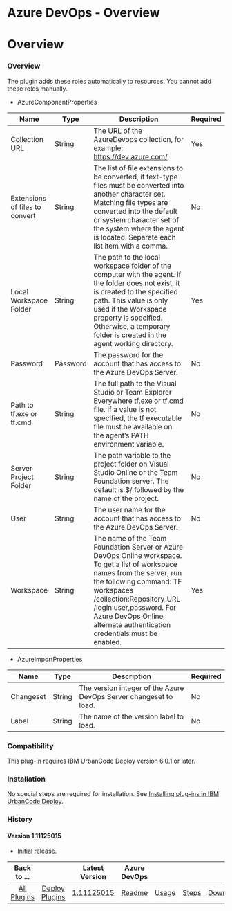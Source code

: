 
Azure DevOps - Overview
======================

# Overview


### Overview


The plugin adds these roles automatically to resources. You cannot add these roles manually.


* AzureComponentProperties

| Name | Type | Description | Required |
| --- | --- | --- | --- |
| Collection URL | String | The URL of the AzureDevops collection, for example: https://dev.azure.com/. | Yes |
| Extensions of files to convert | String | The list of file extensions to be converted, if text-type files must be converted into another character set. Matching file types are converted into the default or system character set of the system where the agent is located. Separate each list item with a comma. | No |
| Local Workspace Folder | String | The path to the local workspace folder of the computer with the agent. If the folder does not exist, it is created to the specified path. This value is only used if the Workspace property is specified. Otherwise, a temporary folder is created in the agent working directory. | Yes |
| Password | Password | The password for the account that has access to the Azure DevOps Server. | No |
| Path to tf.exe or tf.cmd | String | The full path to the Visual Studio or Team Explorer Everywhere tf.exe or tf.cmd file. If a value is not specified, the tf executable file must be available on the agent’s PATH environment variable. | No |
| Server Project Folder | String | The path variable to the project folder on Visual Studio Online or the Team Foundation server. The default is $/ followed by the name of the project. | No |
| User | String | The user name for the account that has access to the Azure DevOps Server. | No |
| Workspace | String | The name of the Team Foundation Server or Azure DevOps Online workspace. To get a list of workspace names from the server, run the following command: TF workspaces /collection:Repository_URL /login:user,password. For Azure DevOps Online, alternate authentication credentials must be enabled. | Yes |



* AzureImportProperties

| Name | Type | Description | Required |
| --- | --- | --- | --- |
| Changeset | String | The version integer of the Azure DevOps Server changeset to load. | No |
| Label | String | The name of the version label to load.	 | No |



### Compatibility


This plug-in requires IBM UrbanCode Deploy version 6.0.1 or later.


### Installation

No special steps are required for installation. See [Installing plug-ins in IBM UrbanCode Deploy](https://community.ibm.com/community/user/wasdevops/blogs/laurel-dickson-bull1/2022/06/13/install-plugins "Installing plug-ins in UrbanCode Deploy").

### History

#### Version 1.11125015

* Initial release.

|Back to ...||Latest Version|Azure DevOps ||||
| :---: | :---: | :---: | :---: | :---: | :---: | :---: |
|[All Plugins](../../index.md)|[Deploy Plugins](../README.md)|[1.11125015](https://raw.githubusercontent.com/UrbanCode/IBM-UCD-PLUGINS/main/files/AzureDevopsSourceconfig/plugins-sourceconfig-azure-1.1112501.zip)|[Readme](README.md)|[Usage](usage.md)|[Steps](steps.md)|[Downloads](downloads.md)|
